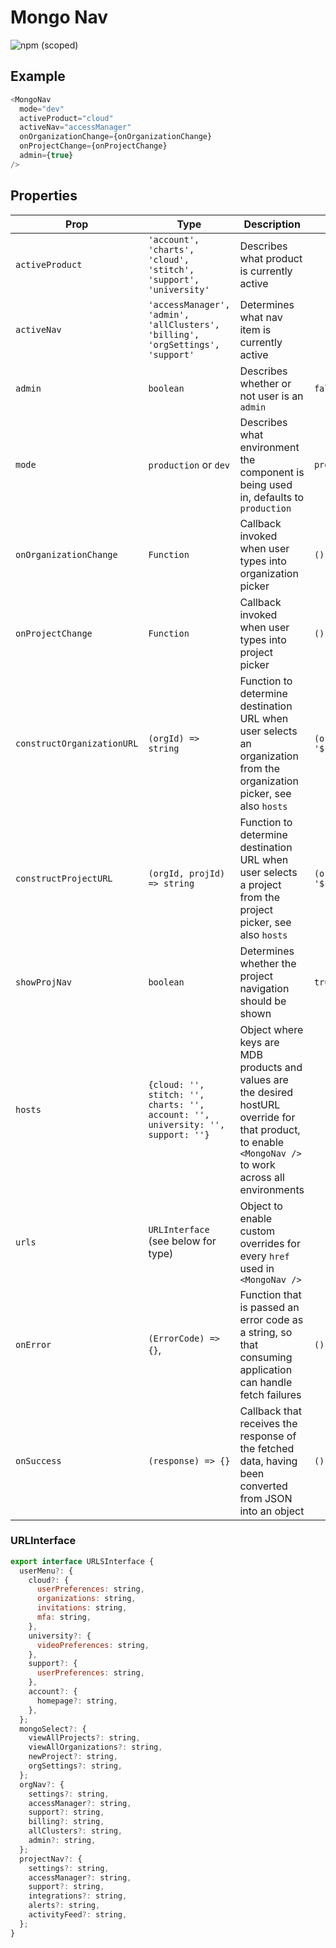 # Mongo Nav

![npm (scoped)](https://img.shields.io/npm/v/@leafygreen-ui/mongo-nav.svg)

## Example

```js
<MongoNav
  mode="dev"
  activeProduct="cloud"
  activeNav="accessManager"
  onOrganizationChange={onOrganizationChange}
  onProjectChange={onProjectChange}
  admin={true}
/>
```

## Properties

| Prop                       | Type                                                                            | Description                                                                                                                                               | Default                                                 |
| -------------------------- | ------------------------------------------------------------------------------- | --------------------------------------------------------------------------------------------------------------------------------------------------------- | ------------------------------------------------------- |
| `activeProduct`            | `'account', 'charts', 'cloud', 'stitch', 'support', 'university'`               | Describes what product is currently active                                                                                                                |                                                         |
| `activeNav`                | `'accessManager', 'admin', 'allClusters', 'billing', 'orgSettings', 'support'`  | Determines what nav item is currently active                                                                                                              |                                                         |
| `admin`                    | `boolean`                                                                       | Describes whether or not user is an `admin`                                                                                                               | `false`                                                 |
| `mode`                     | `production` or `dev`                                                           | Describes what environment the component is being used in, defaults to `production`                                                                       | `production`                                            |
| `onOrganizationChange`     | `Function`                                                                      | Callback invoked when user types into organization picker                                                                                                 | `() => {}`                                              |
| `onProjectChange`          | `Function`                                                                      | Callback invoked when user types into project picker                                                                                                      | `() => {}`                                              |
| `constructOrganizationURL` | `(orgId) => string`                                                             | Function to determine destination URL when user selects an organization from the organization picker, see also `hosts`                                    | `(orgId) => '${hosts.cloud}/v2#/org/${orgId}/projects'` |
| `constructProjectURL`      | `(orgId, projId) => string`                                                     | Function to determine destination URL when user selects a project from the project picker, see also `hosts`                                               | `(orgId, projId) => '${hosts.cloud}/v2#/${projectId}'`  |
| `showProjNav`              | `boolean`                                                                       | Determines whether the project navigation should be shown                                                                                                 | `true`                                                  |
| `hosts`                    | `{cloud: '', stitch: '', charts: '', account: '', university: '', support: ''}` | Object where keys are MDB products and values are the desired hostURL override for that product, to enable `<MongoNav />` to work across all environments |
| `urls`                     | `URLInterface` (see below for type)                                             | Object to enable custom overrides for every `href` used in `<MongoNav />`                                                                                 |
| `onError`                  | `(ErrorCode) => {}`,                                                            | Function that is passed an error code as a string, so that consuming application can handle fetch failures                                                | `() => {}`                                              |
| `onSuccess`                | `(response) => {}`                                                              | Callback that receives the response of the fetched data, having been converted from JSON into an object                                                   | `() => {}`                                              |

### URLInterface

```js
export interface URLSInterface {
  userMenu?: {
    cloud?: {
      userPreferences: string,
      organizations: string,
      invitations: string,
      mfa: string,
    },
    university?: {
      videoPreferences: string,
    },
    support?: {
      userPreferences: string,
    },
    account?: {
      homepage?: string,
    },
  };
  mongoSelect?: {
    viewAllProjects?: string,
    viewAllOrganizations?: string,
    newProject?: string,
    orgSettings?: string,
  };
  orgNav?: {
    settings?: string,
    accessManager?: string,
    support?: string,
    billing?: string,
    allClusters?: string,
    admin?: string,
  };
  projectNav?: {
    settings?: string,
    accessManager?: string,
    support?: string,
    integrations?: string,
    alerts?: string,
    activityFeed?: string,
  };
}
```
